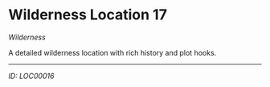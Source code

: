 # Wilderness Location 17

*Wilderness*

A detailed wilderness location with rich history and plot hooks.

---
*ID: LOC00016*